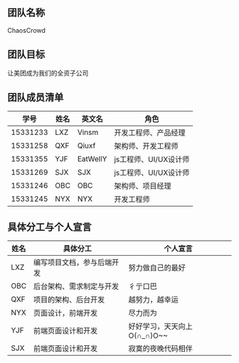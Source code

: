 ## 团队名称
ChaosCrowd

## 团队目标
让美团成为我们的全资子公司

## 团队成员清单
学号|姓名|英文名|角色
-|-|-|-
15331233|LXZ|Vinsm|开发工程师、产品经理
15331258|QXF|Qiuxf|架构师、开发工程师
15331355|YJF|EatWellY|js工程师、UI/UX设计师
15331269|SJX|SJX|js工程师、UI/UX设计师
15331246|OBC|OBC|架构师、项目经理|
15331245|NYX|NYX|开发工程师
## 具体分工与个人宣言
姓名|具体分工|个人宣言
-|-|-
LXZ|编写项目文档，参与后端开发|努力做自己的最好
OBC|后台架构、需求制定与开发|彳亍口巴
QXF|项目的架构、后台开发|越努力，越幸运
NYX|页面设计，前端开发|尽力而为
YJF|前端页面设计和开发|好好学习，天天向上O(∩_∩)O~~
SJX|前端页面设计和开发|寂寞的夜晚代码相伴
